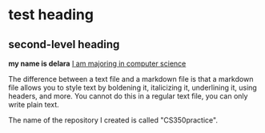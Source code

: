# test heading
## second-level heading

**my name is delara**
<ins>I am majoring in computer science</ins>

The difference between a text file and a markdown file is that a markdown file allows you to style text by boldening it, italicizing it,
underlining it, using headers, and more. You cannot do this in a regular text file, you can only write plain text. 

The name of the repository I created is called "CS350practice".